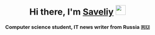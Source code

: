 <h1 align="center">Hi there, I'm <a href="https://www.linkedin.com/in/savely-kozhaev/" target="_blank">Saveliy</a> 
<img src="https://github.com/blackcater/blackcater/raw/main/images/Hi.gif" height="32"/></h1>
<h3 align="center">Computer science student, IT news writer from Russia 🇷🇺</h3>
